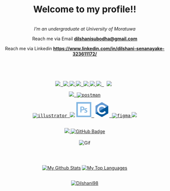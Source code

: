 

<h1 align="center"> Welcome to my profile!!</h1>
     
<br/>


<div align ="center"
     
<h> <i>I’m an undergraduate at University of Moratuwa</i> </P>
     
Reach me via Email **dilshanisubodha@gmail.com**
 
Reach me via Linkedin **https://www.linkedin.com/in/dilshani-senanayake-323611172/**          




##
<br/>
<br/>
<p align="center"> 
    <a href="https://www.java.com" target="_blank"> <kbd><img src="https://img.icons8.com/color/48/000000/java-coffee-cup-logo.png"/> </kbd></a>
    <a href="https://reactjs.org/" target="_blank"><kbd> <img src="https://img.icons8.com/color/48/000000/react-native.png"/></kbd> </a>
   <a href="" target="_blank"><kbd> <img  src="https://img.icons8.com/color/48/000000/javascript--v1.png"/></kbd> </a>
    <a href="https://www.w3.org/html/" target="_blank"><kbd> <img src="https://img.icons8.com/color/48/000000/html-5.png"/> </kbd></a> 
    <a href="https://www.w3schools.com/css/" target="_blank"><kbd> <img src="https://img.icons8.com/color/48/000000/css3.png"/></kbd> </a> 
    <a href="https://getbootstrap.com" target="_blank"> <kbd> <img src="https://img.icons8.com/color/48/000000/bootstrap.png"/></kbd> </a> 
    <a style="padding-right:8px;" href="https://nodejs.org" target="_blank"><kbd>  <img src="https://img.icons8.com/color/48/000000/nodejs.png"/> </kbd></a> 
    <a style="padding-right:8px;" href="https://www.mysql.com/" target="_blank"><kbd>  <img src="https://img.icons8.com/fluent/50/000000/mysql-logo.png"/></kbd> </a>
     <p align="center">
     <a href="https://firebase.google.com/" target="_blank"> <kbd> <img src="https://img.icons8.com/color/48/000000/firebase.png"/> </kbd></a> 
    <a href="https://postman.com" target="_blank"><kbd>  <img src="https://www.vectorlogo.zone/logos/getpostman/getpostman-icon.svg" alt="postman" width="45" height="45"/></kbd></a>
</p>
     </p>
     <p align="center">
     <a href="https://www.adobe.com/in/products/illustrator.html" target="_blank"><kbd> <img src="https://www.vectorlogo.zone/logos/adobe_illustrator/adobe_illustrator-icon.svg" alt="illustrator" width="48" height="auto"/> </a></kbd>
    <a href="https://git-scm.com/" target="_blank"> <kbd><img src="https://img.icons8.com/color/48/000000/git.png"/></kbd></a> 
     <a href="https://www.photoshop.com/en" target="_blank"><kbd> <img src="https://raw.githubusercontent.com/devicons/devicon/master/icons/photoshop/photoshop-line.svg" alt="photoshop" width="48" height="auto"/> </kbd></a> 
     <a href="https://www.cprogramming.com/" target="_blank"> <kbd><img src="https://raw.githubusercontent.com/devicons/devicon/master/icons/c/c-original.svg" alt="c" width="48" height="auto"/> </kbd></a> 
      <a href="https://www.figma.com/" target="_blank"> <kbd><img src="https://www.vectorlogo.zone/logos/figma/figma-icon.svg" alt="figma" width="48" height="auto"/></kbd> </a>
     <a href="https://www.figma.com/" target="_blank"><kbd><img src="https://img.icons8.com/color/48/000000/django.png" width="48" height="auto"/></kbd> </a>
  </p>


<!-- [![React Badge](https://img.shields.io/badge/-React-61DBFB?style=for-the-badge&labelColor=black&logo=react&logoColor=61DBFB)](#)  [![Javascript Badge](https://img.shields.io/badge/-Javascript-F0DB4F?style=for-the-badge&labelColor=black&logo=javascript&logoColor=F0DB4F)](#) [![Typescript Badge](https://img.shields.io/badge/-Typescript-007acc?style=for-the-badge&labelColor=black&logo=typescript&logoColor=007acc)](#) [![Nodejs Badge](https://img.shields.io/badge/-Nodejs-3C873A?style=for-the-badge&labelColor=black&logo=node.js&logoColor=3C873A)](#) [![GraphQL Badge](https://img.shields.io/badge/-GraphQl-e535ab?style=for-the-badge&labelColor=black&logo=node.js&logoColor=e535ab)](#) -->
<br/>



<a href="https://github.com/Meghna-DAS/github-profile-views-counter">
    <img src="https://komarev.com/ghpvc/?username=Dilshani98">
</a>
<a href="https://github.com/Dilshani98?tab=followers"><img src="https://img.shields.io/github/followers/Dilshani98?label=Followers&style=social" alt="GitHub Badge"></a>

<!-- <p align="center bottom"><code>Profile views:</code></p>
  

<p align="center"><img src="https://profile-counter.glitch.me/{Dilshani98}/count.svg" width="150" alt="Dilshani98 :: Visitor's Count" /></p> -->

</br>
</br>
<span>
<!--      <img alt="Gif" align="center" width="100" height="auto" src="https://c.tenor.com/Mp3ojqqwUKIAAAAi/sadwalkaway-arthurfist.gif" height="20px"/> -->
     <img alt="Gif" align="center" width="100" height="auto" src="https://c.tenor.com/Mp3ojqqwUKIAAAAi/sadwalkaway-arthurfist.gif" height="20px" padding="10"/>
<p align="center">
    <a href="https://github.com/Dilshani98/github-readme-streak-stats">
        <img title="🔥 Get streak stats for your profile at git.io/streak-stats" alt="" src="https://github-readme-streak-stats.herokuapp.com/?user=Dilshani98&theme=black-ice&hide_border=true&stroke=0000&background=060A0CD0"/>
    </a>
</p>
     </span>


  <br/>
    <a href="https://github.com/Dilshani98/github-readme-stats"><img alt="My Github Stats" src="https://github-readme-stats.vercel.app/api?username=Dilshani98&show_icons=true&count_private=true&theme=react&hide_border=true&bg_color=0D1117" /></a>
  <a href="https://github.com/Dilshani98/github-readme-stats"><img alt="My Top Languages" src="https://github-readme-stats.vercel.app/api/top-langs/?username=Dilshani98&langs_count=8&count_private=true&layout=compact&theme=react&hide_border=true&bg_color=0D1117" /></a>
  <br/>
  


<br/>

<p align="center" ><a href="https://github.com/ryo-ma/github-profile-trophy"><img src="https://github-profile-trophy.vercel.app/?username=Dilshani98&&count_private=true&no-bg-true&theme=darkhub" alt="Dilshani98"/></a></p>

<br/>









